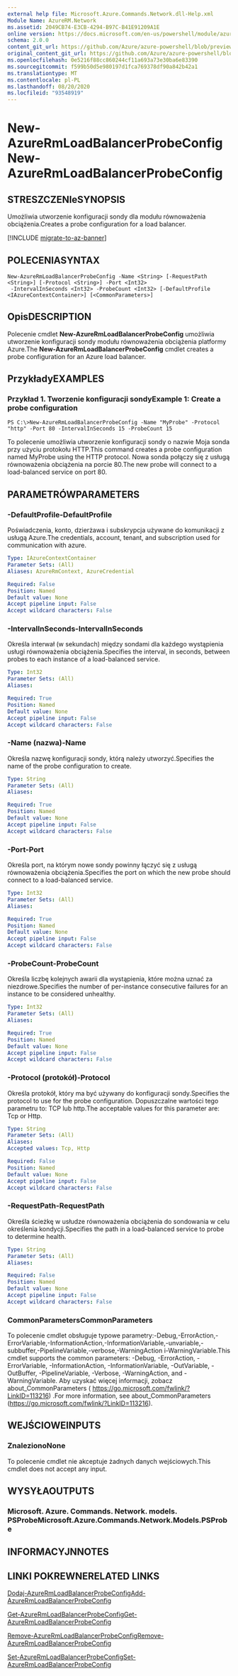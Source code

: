 ```yaml
---
external help file: Microsoft.Azure.Commands.Network.dll-Help.xml
Module Name: AzureRM.Network
ms.assetid: 2049CB74-E3CB-4294-B97C-B41E91209A1E
online version: https://docs.microsoft.com/en-us/powershell/module/azurerm.network/new-azurermloadbalancerprobeconfig
schema: 2.0.0
content_git_url: https://github.com/Azure/azure-powershell/blob/preview/src/ResourceManager/Network/Commands.Network/help/New-AzureRmLoadBalancerProbeConfig.md
original_content_git_url: https://github.com/Azure/azure-powershell/blob/preview/src/ResourceManager/Network/Commands.Network/help/New-AzureRmLoadBalancerProbeConfig.md
ms.openlocfilehash: 0e5216f88cc860244cf11a693a73e30ba6e83390
ms.sourcegitcommit: f599b50d5e980197d1fca769378df90a842b42a1
ms.translationtype: MT
ms.contentlocale: pl-PL
ms.lasthandoff: 08/20/2020
ms.locfileid: "93548919"
---
```

# <span data-ttu-id="2a85f-101">New-AzureRmLoadBalancerProbeConfig</span><span class="sxs-lookup"><span data-stu-id="2a85f-101">New-AzureRmLoadBalancerProbeConfig</span></span>

## <span data-ttu-id="2a85f-102">STRESZCZENIe</span><span class="sxs-lookup"><span data-stu-id="2a85f-102">SYNOPSIS</span></span>
<span data-ttu-id="2a85f-103">Umożliwia utworzenie konfiguracji sondy dla modułu równoważenia obciążenia.</span><span class="sxs-lookup"><span data-stu-id="2a85f-103">Creates a probe configuration for a load balancer.</span></span>

[!INCLUDE [migrate-to-az-banner](../../includes/migrate-to-az-banner.md)]

## <span data-ttu-id="2a85f-104">POLECENIA</span><span class="sxs-lookup"><span data-stu-id="2a85f-104">SYNTAX</span></span>

```
New-AzureRmLoadBalancerProbeConfig -Name <String> [-RequestPath <String>] [-Protocol <String>] -Port <Int32>
 -IntervalInSeconds <Int32> -ProbeCount <Int32> [-DefaultProfile <IAzureContextContainer>] [<CommonParameters>]
```

## <span data-ttu-id="2a85f-105">Opis</span><span class="sxs-lookup"><span data-stu-id="2a85f-105">DESCRIPTION</span></span>
<span data-ttu-id="2a85f-106">Polecenie cmdlet **New-AzureRmLoadBalancerProbeConfig** umożliwia utworzenie konfiguracji sondy modułu równoważenia obciążenia platformy Azure.</span><span class="sxs-lookup"><span data-stu-id="2a85f-106">The **New-AzureRmLoadBalancerProbeConfig** cmdlet creates a probe configuration for an Azure load balancer.</span></span>

## <span data-ttu-id="2a85f-107">Przykłady</span><span class="sxs-lookup"><span data-stu-id="2a85f-107">EXAMPLES</span></span>

### <span data-ttu-id="2a85f-108">Przykład 1. Tworzenie konfiguracji sondy</span><span class="sxs-lookup"><span data-stu-id="2a85f-108">Example 1: Create a probe configuration</span></span>
```
PS C:\>New-AzureRmLoadBalancerProbeConfig -Name "MyProbe" -Protocol "http" -Port 80 -IntervalInSeconds 15 -ProbeCount 15
```

<span data-ttu-id="2a85f-109">To polecenie umożliwia utworzenie konfiguracji sondy o nazwie Moja sonda przy użyciu protokołu HTTP.</span><span class="sxs-lookup"><span data-stu-id="2a85f-109">This command creates a probe configuration named MyProbe using the HTTP protocol.</span></span>
<span data-ttu-id="2a85f-110">Nowa sonda połączy się z usługą równoważenia obciążenia na porcie 80.</span><span class="sxs-lookup"><span data-stu-id="2a85f-110">The new probe will connect to a load-balanced service on port 80.</span></span>

## <span data-ttu-id="2a85f-111">PARAMETRÓW</span><span class="sxs-lookup"><span data-stu-id="2a85f-111">PARAMETERS</span></span>

### <span data-ttu-id="2a85f-112">-DefaultProfile</span><span class="sxs-lookup"><span data-stu-id="2a85f-112">-DefaultProfile</span></span>
<span data-ttu-id="2a85f-113">Poświadczenia, konto, dzierżawa i subskrypcja używane do komunikacji z usługą Azure.</span><span class="sxs-lookup"><span data-stu-id="2a85f-113">The credentials, account, tenant, and subscription used for communication with azure.</span></span>

```yaml
Type: IAzureContextContainer
Parameter Sets: (All)
Aliases: AzureRmContext, AzureCredential

Required: False
Position: Named
Default value: None
Accept pipeline input: False
Accept wildcard characters: False
```

### <span data-ttu-id="2a85f-114">-IntervalInSeconds</span><span class="sxs-lookup"><span data-stu-id="2a85f-114">-IntervalInSeconds</span></span>
<span data-ttu-id="2a85f-115">Określa interwał (w sekundach) między sondami dla każdego wystąpienia usługi równoważenia obciążenia.</span><span class="sxs-lookup"><span data-stu-id="2a85f-115">Specifies the interval, in seconds, between probes to each instance of a load-balanced service.</span></span>

```yaml
Type: Int32
Parameter Sets: (All)
Aliases: 

Required: True
Position: Named
Default value: None
Accept pipeline input: False
Accept wildcard characters: False
```

### <span data-ttu-id="2a85f-116">-Name (nazwa)</span><span class="sxs-lookup"><span data-stu-id="2a85f-116">-Name</span></span>
<span data-ttu-id="2a85f-117">Określa nazwę konfiguracji sondy, którą należy utworzyć.</span><span class="sxs-lookup"><span data-stu-id="2a85f-117">Specifies the name of the probe configuration to create.</span></span>

```yaml
Type: String
Parameter Sets: (All)
Aliases: 

Required: True
Position: Named
Default value: None
Accept pipeline input: False
Accept wildcard characters: False
```

### <span data-ttu-id="2a85f-118">-Port</span><span class="sxs-lookup"><span data-stu-id="2a85f-118">-Port</span></span>
<span data-ttu-id="2a85f-119">Określa port, na którym nowe sondy powinny łączyć się z usługą równoważenia obciążenia.</span><span class="sxs-lookup"><span data-stu-id="2a85f-119">Specifies the port on which the new probe should connect to a load-balanced service.</span></span>

```yaml
Type: Int32
Parameter Sets: (All)
Aliases: 

Required: True
Position: Named
Default value: None
Accept pipeline input: False
Accept wildcard characters: False
```

### <span data-ttu-id="2a85f-120">-ProbeCount</span><span class="sxs-lookup"><span data-stu-id="2a85f-120">-ProbeCount</span></span>
<span data-ttu-id="2a85f-121">Określa liczbę kolejnych awarii dla wystąpienia, które można uznać za niezdrowe.</span><span class="sxs-lookup"><span data-stu-id="2a85f-121">Specifies the number of per-instance consecutive failures for an instance to be considered unhealthy.</span></span>

```yaml
Type: Int32
Parameter Sets: (All)
Aliases: 

Required: True
Position: Named
Default value: None
Accept pipeline input: False
Accept wildcard characters: False
```

### <span data-ttu-id="2a85f-122">-Protocol (protokół)</span><span class="sxs-lookup"><span data-stu-id="2a85f-122">-Protocol</span></span>
<span data-ttu-id="2a85f-123">Określa protokół, który ma być używany do konfiguracji sondy.</span><span class="sxs-lookup"><span data-stu-id="2a85f-123">Specifies the protocol to use for the probe configuration.</span></span>
<span data-ttu-id="2a85f-124">Dopuszczalne wartości tego parametru to: TCP lub http.</span><span class="sxs-lookup"><span data-stu-id="2a85f-124">The acceptable values for this parameter are: Tcp or Http.</span></span>

```yaml
Type: String
Parameter Sets: (All)
Aliases: 
Accepted values: Tcp, Http

Required: False
Position: Named
Default value: None
Accept pipeline input: False
Accept wildcard characters: False
```

### <span data-ttu-id="2a85f-125">-RequestPath</span><span class="sxs-lookup"><span data-stu-id="2a85f-125">-RequestPath</span></span>
<span data-ttu-id="2a85f-126">Określa ścieżkę w usłudze równoważenia obciążenia do sondowania w celu określenia kondycji.</span><span class="sxs-lookup"><span data-stu-id="2a85f-126">Specifies the path in a load-balanced service to probe to determine health.</span></span>

```yaml
Type: String
Parameter Sets: (All)
Aliases: 

Required: False
Position: Named
Default value: None
Accept pipeline input: False
Accept wildcard characters: False
```

### <span data-ttu-id="2a85f-127">CommonParameters</span><span class="sxs-lookup"><span data-stu-id="2a85f-127">CommonParameters</span></span>
<span data-ttu-id="2a85f-128">To polecenie cmdlet obsługuje typowe parametry:-Debug,-ErrorAction,-ErrorVariable,-InformationAction,-InformationVariable,-unvariable,-subbuffer,-PipelineVariable,-verbose,-WarningAction i-WarningVariable.</span><span class="sxs-lookup"><span data-stu-id="2a85f-128">This cmdlet supports the common parameters: -Debug, -ErrorAction, -ErrorVariable, -InformationAction, -InformationVariable, -OutVariable, -OutBuffer, -PipelineVariable, -Verbose, -WarningAction, and -WarningVariable.</span></span> <span data-ttu-id="2a85f-129">Aby uzyskać więcej informacji, zobacz about_CommonParameters ( https://go.microsoft.com/fwlink/?LinkID=113216) .</span><span class="sxs-lookup"><span data-stu-id="2a85f-129">For more information, see about_CommonParameters (https://go.microsoft.com/fwlink/?LinkID=113216).</span></span>

## <span data-ttu-id="2a85f-130">WEJŚCIOWE</span><span class="sxs-lookup"><span data-stu-id="2a85f-130">INPUTS</span></span>

### <span data-ttu-id="2a85f-131">Znaleziono</span><span class="sxs-lookup"><span data-stu-id="2a85f-131">None</span></span>
<span data-ttu-id="2a85f-132">To polecenie cmdlet nie akceptuje żadnych danych wejściowych.</span><span class="sxs-lookup"><span data-stu-id="2a85f-132">This cmdlet does not accept any input.</span></span>

## <span data-ttu-id="2a85f-133">WYSYŁA</span><span class="sxs-lookup"><span data-stu-id="2a85f-133">OUTPUTS</span></span>

### <span data-ttu-id="2a85f-134">Microsoft. Azure. Commands. Network. models. PSProbe</span><span class="sxs-lookup"><span data-stu-id="2a85f-134">Microsoft.Azure.Commands.Network.Models.PSProbe</span></span>

## <span data-ttu-id="2a85f-135">INFORMACYJN</span><span class="sxs-lookup"><span data-stu-id="2a85f-135">NOTES</span></span>

## <span data-ttu-id="2a85f-136">LINKI POKREWNE</span><span class="sxs-lookup"><span data-stu-id="2a85f-136">RELATED LINKS</span></span>

[<span data-ttu-id="2a85f-137">Dodaj-AzureRmLoadBalancerProbeConfig</span><span class="sxs-lookup"><span data-stu-id="2a85f-137">Add-AzureRmLoadBalancerProbeConfig</span></span>](./Add-AzureRmLoadBalancerProbeConfig.md)

[<span data-ttu-id="2a85f-138">Get-AzureRmLoadBalancerProbeConfig</span><span class="sxs-lookup"><span data-stu-id="2a85f-138">Get-AzureRmLoadBalancerProbeConfig</span></span>](./Get-AzureRmLoadBalancerProbeConfig.md)

[<span data-ttu-id="2a85f-139">Remove-AzureRmLoadBalancerProbeConfig</span><span class="sxs-lookup"><span data-stu-id="2a85f-139">Remove-AzureRmLoadBalancerProbeConfig</span></span>](./Remove-AzureRmLoadBalancerProbeConfig.md)

[<span data-ttu-id="2a85f-140">Set-AzureRmLoadBalancerProbeConfig</span><span class="sxs-lookup"><span data-stu-id="2a85f-140">Set-AzureRmLoadBalancerProbeConfig</span></span>](./Set-AzureRmLoadBalancerProbeConfig.md)


